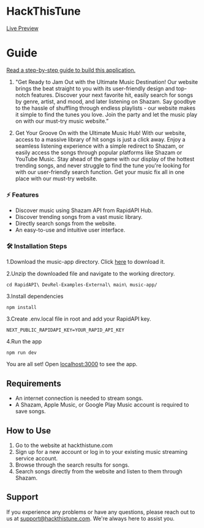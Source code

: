 # HackThisTune
[Live Preview](https://rapidapi-example-music-app.vercel.app/)

# Guide

[Read a step-by-step guide to build this application.](https://rapidapi.com/guides/build-music-app)

1.  "Get Ready to Jam Out with the Ultimate Music Destination! Our website brings the beat straight to you with its user-friendly design and top-notch features. Discover your next favorite hit, easily search for songs by genre, artist, and mood, and later listening on Shazam. Say goodbye to the hassle of shuffling through endless playlists - our website makes it simple to find the tunes you love. Join the party and let the music play on with our must-try music website.”

2.  Get Your Groove On with the Ultimate Music Hub! With our website, access to a massive library of hit songs is just a click away. Enjoy a seamless listening experience with a simple redirect to Shazam, or easily access the songs through popular platforms like Shazam or YouTube Music. Stay ahead of the game with our display of the hottest trending songs, and never struggle to find the tune you're looking for with our user-friendly search function. Get your music fix all in one place with our must-try website.

### ⚡️ Features

- Discover music using Shazam API from RapidAPI Hub.
- Discover trending songs from a vast music library.
- Directly search songs from the website.
- An easy-to-use and intuitive user interface.

### 🛠️ Installation Steps

1.Download the music-app directory. Click [here](https://download-directory.github.io/?url=https://github.com/RapidAPI/DevRel-Examples-External/tree/main/music-app) to download it.

2.Unzip the downloaded file and navigate to the working directory.
```
cd RapidAPI\ DevRel-Examples-External\ main\ music-app/
```
3.Install dependencies
```
npm install
```

3.Create .env.local file in root and add your RapidAPI key.
```
NEXT_PUBLIC_RAPIDAPI_KEY=YOUR_RAPID_API_KEY
```

4.Run the app
```
npm run dev
```

You are all set! Open [localhost:3000](http://localhost:3000/) to see the app.


## **Requirements**

- An internet connection is needed to stream songs.
- A Shazam, Apple Music, or Google Play Music account is required to save songs.

## **How to Use**

1. Go to the website at hackthistune.com
2. Sign up for a new account or log in to your existing music streaming service account.
3. Browse through the search results for songs.
4. Search songs directly from the website and listen to them through Shazam.

## **Support**

If you experience any problems or have any questions, please reach out to us at [support@hackthistune.com](mailto:support@hackthistunes.com). We're always here to assist you.
